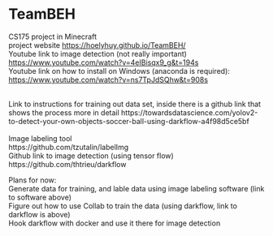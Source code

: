 # TeamBEH
CS175 project in Minecraft<br />
project website https://hoelyhuy.github.io/TeamBEH/<br />
Youtube link to image detection (not really important)<br />
https://www.youtube.com/watch?v=4eIBisqx9_g&t=194s<br />
Youtube link on how to install on Windows (anaconda is required):<br />
https://www.youtube.com/watch?v=ns7TpJdSQhw&t=908s<br />


<br />
Link to instructions for training out data set, inside there is a github link that shows the process more in detail
https://towardsdatascience.com/yolov2-to-detect-your-own-objects-soccer-ball-using-darkflow-a4f98d5ce5bf<br />
<br />
Image labeling tool<br />
https://github.com/tzutalin/labelImg<br />
Github link to image detection (using tensor flow)<br />
https://github.com/thtrieu/darkflow<br />

Plans for now:<br />
Generate data for training, and lable data using image labeling software (link to software above)<br />
Figure out how to use Collab to train the data (using darkflow, link to darkflow is above)<br />
Hook darkflow with docker and use it there for image detection <br />

